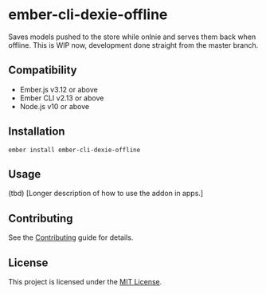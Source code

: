 ember-cli-dexie-offline
==============================================================================

Saves models pushed to the store while onlnie and serves them back when offline. This is WIP now, development done straight from the master branch.


Compatibility
------------------------------------------------------------------------------

* Ember.js v3.12 or above
* Ember CLI v2.13 or above
* Node.js v10 or above


Installation
------------------------------------------------------------------------------

```
ember install ember-cli-dexie-offline
```


Usage
------------------------------------------------------------------------------

(tbd) [Longer description of how to use the addon in apps.]


Contributing
------------------------------------------------------------------------------

See the [Contributing](CONTRIBUTING.md) guide for details.


License
------------------------------------------------------------------------------

This project is licensed under the [MIT License](LICENSE.md).
